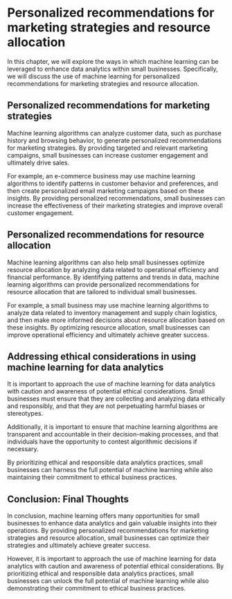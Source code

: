 Personalized recommendations for marketing strategies and resource allocation
=========================================================================================================================================

In this chapter, we will explore the ways in which machine learning can be leveraged to enhance data analytics within small businesses. Specifically, we will discuss the use of machine learning for personalized recommendations for marketing strategies and resource allocation.

Personalized recommendations for marketing strategies
-----------------------------------------------------

Machine learning algorithms can analyze customer data, such as purchase history and browsing behavior, to generate personalized recommendations for marketing strategies. By providing targeted and relevant marketing campaigns, small businesses can increase customer engagement and ultimately drive sales.

For example, an e-commerce business may use machine learning algorithms to identify patterns in customer behavior and preferences, and then create personalized email marketing campaigns based on these insights. By providing personalized recommendations, small businesses can increase the effectiveness of their marketing strategies and improve overall customer engagement.

Personalized recommendations for resource allocation
----------------------------------------------------

Machine learning algorithms can also help small businesses optimize resource allocation by analyzing data related to operational efficiency and financial performance. By identifying patterns and trends in data, machine learning algorithms can provide personalized recommendations for resource allocation that are tailored to individual small businesses.

For example, a small business may use machine learning algorithms to analyze data related to inventory management and supply chain logistics, and then make more informed decisions about resource allocation based on these insights. By optimizing resource allocation, small businesses can improve operational efficiency and ultimately achieve greater success.

Addressing ethical considerations in using machine learning for data analytics
------------------------------------------------------------------------------

It is important to approach the use of machine learning for data analytics with caution and awareness of potential ethical considerations. Small businesses must ensure that they are collecting and analyzing data ethically and responsibly, and that they are not perpetuating harmful biases or stereotypes.

Additionally, it is important to ensure that machine learning algorithms are transparent and accountable in their decision-making processes, and that individuals have the opportunity to contest algorithmic decisions if necessary.

By prioritizing ethical and responsible data analytics practices, small businesses can harness the full potential of machine learning while also maintaining their commitment to ethical business practices.

Conclusion: Final Thoughts
--------------------------

In conclusion, machine learning offers many opportunities for small businesses to enhance data analytics and gain valuable insights into their operations. By providing personalized recommendations for marketing strategies and resource allocation, small businesses can optimize their strategies and ultimately achieve greater success.

However, it is important to approach the use of machine learning for data analytics with caution and awareness of potential ethical considerations. By prioritizing ethical and responsible data analytics practices, small businesses can unlock the full potential of machine learning while also demonstrating their commitment to ethical business practices.
